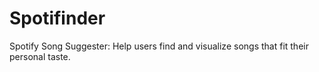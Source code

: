 # Spotifinder
Spotify Song Suggester: Help users find and visualize songs that fit their personal taste.

